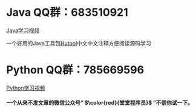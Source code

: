 # Java QQ群：683510921

[Java学习视频](https://edu.aliyun.com/roadmap/java?source=5176.11533457&userCode=p1s8inj4&type=copy)

一个好用的Java工具包[Hutool](https://hutool.cn)中文中文注释方便阅读源码学习



# Python QQ群：785669596

[Python学习视频](https://edu.aliyun.com/roadmap/python?source=5176.11533457&userCode=p1s8inj4&type=copy)

#### 一个从来不发文章的微信公众号“ $\color{red}{堂堂程序员}$ ”不信你试一下。
